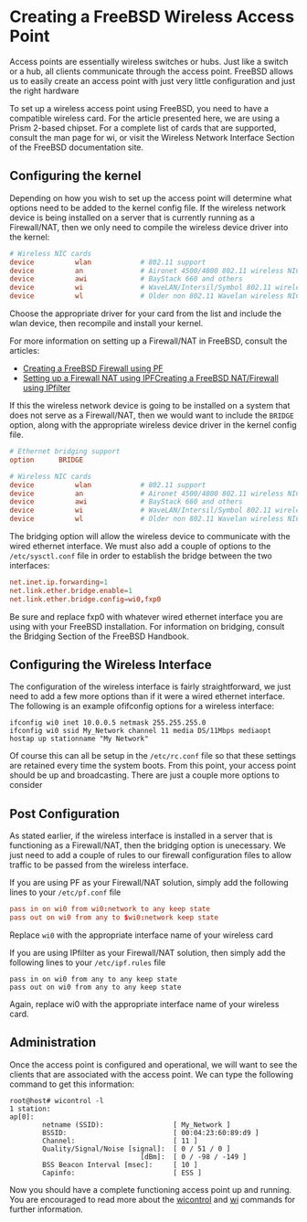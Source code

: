  # Creating a FreeBSD Wireless Access Point

Access points are essentially wireless switches or hubs. Just like a switch or a hub, all clients communicate through the access point. FreeBSD allows us to easily create an access point with just very little configuration and just the right hardware

To set up a wireless access point using FreeBSD, you need to have a compatible wireless card. For the article presented here, we are using a Prism 2-based chipset. For a complete list of cards that are supported, consult the man page for wi, or visit the Wireless Network Interface Section of the FreeBSD documentation site.

## Configuring the kernel

Depending on how you wish to set up the access point will determine what options need to be added to the kernel config file. If the wireless network device is being installed on a server that is currently running as a Firewall/NAT, then we only need to compile the wireless device driver into the kernel:

```conf
# Wireless NIC cards
device          wlan            # 802.11 support
device          an              # Aironet 4500/4800 802.11 wireless NICs.
device          awi             # BayStack 660 and others
device          wi              # WaveLAN/Intersil/Symbol 802.11 wireless NICs.
device          wl              # Older non 802.11 Wavelan wireless NIC.
```

Choose the appropriate driver for your card from the list and include the wlan device, then recompile and install your kernel.

For more information on setting up a Firewall/NAT in FreeBSD, consult the articles:

* [Creating a FreeBSD Firewall using PF](../security/setting-up-a-firewall-nat-using-pf)
* [Setting up a Firewall NAT using IPFCreating a FreeBSD NAT/Firewall using IPfilter](../security/setting-up-a-firewall-nat-using-ipf)

If this the wireless network device is going to be installed on a system that does not serve as a Firewall/NAT, then we would want to include the `BRIDGE` option, along with the appropriate wireless device driver in the kernel config file.

```conf
# Ethernet bridging support
option		BRIDGE

# Wireless NIC cards
device          wlan            # 802.11 support
device          an              # Aironet 4500/4800 802.11 wireless NICs.
device          awi             # BayStack 660 and others
device          wi              # WaveLAN/Intersil/Symbol 802.11 wireless NICs.
device          wl              # Older non 802.11 Wavelan wireless NIC.
```

The bridging option will allow the wireless device to communicate with the wired ethernet interface. We must also add a couple of options to the `/etc/sysctl.conf` file in order to establish the bridge between the two interfaces:

```conf
net.inet.ip.forwarding=1
net.link.ether.bridge.enable=1
net.link.ether.bridge.config=wi0,fxp0
```

Be sure and replace fxp0 with whatever wired ethernet interface you are using with your FreeBSD installation. For information on bridging, consult the Bridging Section of the FreeBSD Handbook.

## Configuring the Wireless Interface

The configuration of the wireless interface is fairly straightforward, we just need to add a few more options than if it were a wired ethernet interface. The following is an example ofifconfig options for a wireless interface:

```shell
ifconfig wi0 inet 10.0.0.5 netmask 255.255.255.0 
ifconfig wi0 ssid My_Network channel 11 media DS/11Mbps mediaopt hostap up stationname "My Network"
```

Of course this can all be setup in the `/etc/rc.conf` file so that these settings are retained every time the system boots. From this point, your access point should be up and broadcasting. There are just a couple more options to consider

## Post Configuration

As stated earlier, if the wireless interface is installed in a server that is functioning as a Firewall/NAT, then the bridging option is unecessary. We just need to add a couple of rules to our firewall configuration files to allow traffic to be passed from the wireless interface.

If you are using PF as your Firewall/NAT solution, simply add the following lines to your `/etc/pf.conf` file

```conf
pass in on wi0 from wi0:network to any keep state
pass out on wi0 from any to $wi0:network keep state
```

Replace `wi0` with the appropriate interface name of your wireless card

If you are using IPfilter as your Firewall/NAT solution, then simply add the following lines to your `/etc/ipf.rules` file

```shell
pass in on wi0 from any to any keep state
pass out on wi0 from any to any keep state
```

Again, replace wi0 with the appropriate interface name of your wireless card.

## Administration

Once the access point is configured and operational, we will want to see the clients that are associated with the access point. We can type the following command to get this information:

```shell
root@host# wicontrol -l
1 station:
ap[0]:
        netname (SSID):                 [ My_Network ]
        BSSID:                          [ 00:04:23:60:89:d9 ]
        Channel:                        [ 11 ]
        Quality/Signal/Noise [signal]:  [ 0 / 51 / 0 ]
                                [dBm]:  [ 0 / -98 / -149 ]
        BSS Beacon Interval [msec]:     [ 10 ]
        Capinfo:                        [ ESS ]
```

Now you should have a complete functioning access point up and running. You are encouraged to read more about the [wicontrol](http://www.freebsd.org/cgi/man.cgi?query=wicontrol&sektion=8) and [wi](http://www.freebsd.org/cgi/man.cgi?query=wi&sektion=4) commands for further information.
